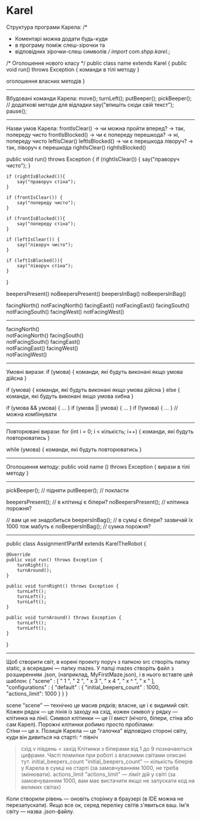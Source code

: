 # Karel
Структура програми Карела:
/*
 * Коментарі можна додати будь-куди
 * в програму поміж слеш-зірочки та
 * відповідних зірочки-слеш символів
 */
import com.shpp.karel.*;

/* Оголошення нового класу */
public class name extends Karel { 
  public void run() throws Exception { 
    команди в тілі методу
  }
  
  оголошення власних методів
}
__________________________________________________________________
Вбудовані команди Карела:
move();
turnLeft();
putBeeper();
pickBeeper();
// додаткові методи для відладки
say("впишіть сюди свій текст");
pause();
__________________________________________________________________
Назви умов Карела:
frontIsClear() -> чи можна пройти вперед? -> так, попереду чисто
frontIsBlocked() -> чи є попереду перешкода? -> ні, попереду чисто
leftIsClear()
leftIsBlocked() -> чи є перешкода ліворуч? -> так, ліворуч є перешкода
rightIsClear()
rightIsBlocked() 

public void run() throws Exception { 
    if (rightIsClear()) {
        say("праворуч чисто");
    }
    
    if (rightIsBlocked()){
        say("праворуч стіна");
    }
    
    if (frontIsClear()) {
        say("попереду чисто");
    }

    if (frontIsBlocked()){
        say("попереду стіна");    
    }
    
    if (leftIsClear()) {
        say("ліворуч чисто");
    }
    
    if (leftIsBlocked()){
        say("ліворуч стіна");
    } 
}

beepersPresent()
noBeepersPresent() 
beepersInBag()
noBeepersInBag() 

facingNorth()
notFacingNorth() 
facingEast()
notFacingEast() 
facingSouth()
notFacingSouth() 
facingWest()
notFacingWest()
__________________________________________________________________
facingNorth()     
notFacingNorth()
facingSouth()     
notFacingSouth()
facingEast()      
notFacingEast()
facingWest()      
notFacingWest()
__________________________________________________________________
Умовні вирази:
if (умова) { 
  команди, які будуть виконані якщо умова дійсна
} 

if (умова) { 
  команди, які будуть виконані якщо умова дійсна
} else { 
  команди, які будуть виконані якщо умова хибна
}

if (умова && умова) { ... } 
if (умова || умова) { ... } 
if (!умова) { ... } 
// можна комбінувати
__________________________________________________________________
Повторювані вирази:
for (int i = 0; i < кількість; i++) { 
  команди, які будуть повторюватись
}

while (умова) { 
  команди, які будуть повторюватись
} 
__________________________________________________________________
Оголошення методу:
public void name () throws Exception {
  вирази в тілі методу
}
__________________________________________________________________
pickBeeper(); // підняти
putBeeper(); // покласти

beepersPresent(); // в клітинці є біпери?
noBeepersPresent(); // клітинка порожня?

// вам це не знадобиться
beepersInBag(); // в сумці є біпери? зазвичай їх 1000 тож мабуть є
noBeepersInBag(); // сумка порожня?
__________________________________________________________________
public class Assignment1PartM extends KarelTheRobot {

    @Override
    public void run() throws Exception { 
        turnRight();
        turnAround();
    }

    public void turnRight() throws Exception {
        turnLeft();
        turnLeft();
        turnLeft();
    }

    public void turnAround() throws Exception {
        turnLeft();
        turnLeft();
    }
    
}
__________________________________________________________________
Щоб створити світ, в корені проекту поруч з папкою src створіть папку static, а всередині — папку mazes. У папці mazes створіть файл з розширенням .json,  (наприклад, MyFirstMaze.json), і в нього вставте цей шаблон:
{
    "scene" : [
        "       1    ",
        "       2    ",
        "    x  3    ",
        "    x  4    ",
        "    x  ^    ",
        "    x       "
    ],
    "configurations" : {
        "default" : {
            "initial_beepers_count" : 1000,
            "actions_limit": 1000
        }
    }
}

scene
"scene" — технічно це масив рядків; власне, це і є видимий світ. Кожен рядок — це лінія із заходу на схід, кожен символ у рядку — клітинка на лінії. Символ клітинки — це її вміст (нічого, біпери, стіна або сам Карел).
Порожні клітинки робимо просто пробілами:  
Стіни — це x. 
Позиція Карела — це "галочка" відповідно стороні світу, куди він  дивиться на старті:
  ^ північ
  > схід
  v південь
  < захід
Клітинки з біперами від 1 до 9 позначаються цифрами. 
Часті помилки при роботі з власними світами описані тут.
initial_beepers_count
"initial_beepers_count" — кількість біперів у Карела в сумці на старті (за замовчуванням 1000, не треба змінювати).
actions_limit
"actions_limit" — ліміт дій у світі (за замовчуванням 1000, вам має вистачити якщо не запускати код на великих світах)

Коли створили рівень — оновіть сторінку в браузері (в IDE можна не перезапускати). Якщо все ок, серед переліку світів з'явиться ваш. Ім'я світу — назва .json-файлу. 

